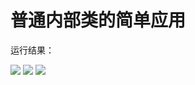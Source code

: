 # 普通内部类的简单应用

运行结果：

<img src="http://image.renkaigis.com/keepcoding/2017102801.png">
<img src="http://image.renkaigis.com/keepcoding/2017102802.png">
<img src="http://image.renkaigis.com/keepcoding/2017102803.png">